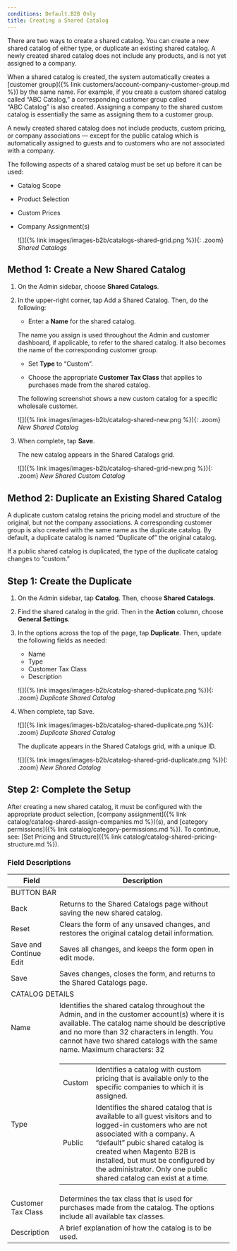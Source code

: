 ```yaml
---
conditions: Default.B2B Only
title: Creating a Shared Catalog
---
```


There are two ways to create a shared catalog. You can create a new shared catalog of either type, or duplicate an existing shared catalog. A newly created shared catalog does not include any products, and is not yet assigned to a company.

When a shared catalog is created, the system automatically creates a [customer group]({% link customers/account-company-customer-group.md %}) by the same name. For example, if you create a custom shared catalog called “ABC Catalog,” a corresponding customer group called “ABC Catalog” is also created. Assigning a company to the shared custom catalog is essentially the same as assigning them to a customer group.

A newly created shared catalog does not include products, custom pricing, or company associations — except for the public catalog which is automatically assigned to guests and to customers who are not associated with a company.

The following aspects of a shared catalog must be set up before it can be used:

* Catalog Scope
* Product Selection
* Custom Prices
* Company Assignment(s)

    ![]({% link images/images-b2b/catalogs-shared-grid.png %}){: .zoom}
    *Shared Catalogs*

## Method 1: Create a New Shared Catalog

1. On the Admin sidebar, choose **Shared Catalogs**.

1. In the upper-right corner, tap <span class="btn">Add a Shared Catalog</span>. Then, do the following:

    * Enter a **Name** for the shared catalog.

    The name you assign is used throughout the Admin and customer dashboard, if applicable, to refer to the shared catalog. It also becomes the name of the corresponding customer group.

    * Set **Type** to “Custom”.

    * Choose the appropriate **Customer Tax Class** that applies to purchases made from the shared catalog.

    The following screenshot shows a new custom catalog for a specific wholesale customer.

    ![]({% link images/images-b2b/catalog-shared-new.png %}){: .zoom}
    *New Shared Catalog*

1. When complete, tap **Save**.

    The new catalog appears in the Shared Catalogs grid.

    ![]({% link images/images-b2b/catalog-shared-grid-new.png %}){: .zoom}
    *New Shared Custom Catalog*

## Method 2: Duplicate an Existing Shared Catalog

A duplicate custom catalog retains the pricing model and structure of the original, but not the company associations. A corresponding customer group is also created with the same name as the duplicate catalog. By default, a duplicate catalog is named “Duplicate of” the original catalog.

If a public shared catalog is duplicated, the type of the duplicate catalog changes to “custom.”

## Step 1: Create the Duplicate

1. On the Admin sidebar, tap **Catalog**. Then, choose **Shared Catalogs**.

1. Find the shared catalog in the grid. Then in the **Action** column, choose **General Settings**.

1. In the options across the top of the page, tap **Duplicate**. Then, update the following fields as needed:

    * Name
    * Type
    * Customer Tax Class
    * Description

    ![]({% link images/images-b2b/catalog-shared-duplicate.png %}){: .zoom}
    *Duplicate Shared Catalog*

1. When complete, tap <span class="btn">Save</span>.

    ![]({% link images/images-b2b/catalog-shared-duplicate.png %}){: .zoom}
    *Duplicate Shared Catalog*

    The duplicate appears in the Shared Catalogs grid, with a unique ID.

    ![]({% link images/images-b2b/catalog-shared-grid-duplicate.png %}){: .zoom}
    *New Shared Catalog*

## Step 2: Complete the Setup

After creating a new shared catalog, it must be configured with the appropriate product selection, [company assignment]({% link catalog/catalog-shared-assign-companies.md %})(s), and [category permissions]({% link catalog/category-permissions.md %}). To continue, see: [Set Pricing and Structure]({% link catalog/catalog-shared-pricing-structure.md %}).

<table><h3 class="TableHeading">Field Descriptions</h3><thead><tr><th>Field</th><th>Description</th></tr></thead><tbody><tr><td colspan="2">BUTTON BAR</td></tr><tr><td>Back</td><td>Returns to the Shared Catalogs page without saving the new shared catalog.</td></tr><tr><td>Reset</td><td>Clears the form of any unsaved changes, and restores the original catalog detail information.</td></tr><tr><td>Save and Continue Edit</td><td>Saves all changes, and keeps the form open in edit mode.</td></tr><tr><td>Save</td><td>Saves changes, closes the form, and returns to the Shared Catalogs page.</td></tr><tr><td colspan="2">CATALOG DETAILS</td></tr><tr><td>Name</td><td>Identifies the shared catalog throughout the Admin, and in the customer account(s) where it is available. The catalog name should be descriptive and no more than 32 characters in length. You cannot have two shared catalogs with the same name. Maximum characters: 32</td></tr><tr><td>Type</td><td><table><tbody><tr><td>Custom</td><td>Identifies a catalog with custom pricing that is available only to the specific companies to which it is assigned.</td></tr><tr><td>Public</td><td>Identifies the shared catalog that is available to all guest visitors and to logged-in customers who are not associated with a company. A “default” pubic shared catalog is created when Magento B2B is installed, but must be configured by the administrator. Only one public shared catalog can  exist at a time. </td></tr></tbody></table></td></tr><tr><td>Customer Tax Class</td><td>Determines the tax class that is used for purchases made from the catalog. The options include all available tax classes.</td></tr><tr><td>Description</td><td>A brief explanation of how the catalog is to be used.</td></tr></tbody></table>
